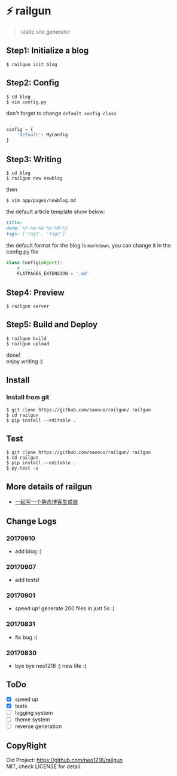 # ⚡️ railgun

> static site generator

## Step1: Initialize a blog

```shell
$ railgun init blog
```

## Step2: Config

```shell
$ cd blog
$ vim config.py
```

don't forget to change ``default config class``
```python

config = {
    'default': MyConfig
}
```

## Step3: Writing

```shell
$ cd blog
$ railgun new newblog
```

then

```shell
$ vim app/pages/newblog.md
```

the default article template show below:

```markdown
title:
date: %Y-%m-%d %H:%M:%S
tags: ['tag1', 'tag2']
```

the default format for the blog is ``markdown``, you can change it in the config.py file

```python
class Config(object):
    # ......
    FLATPAGES_EXTENSION = '.md'
```

## Step4: Preview
```shell
$ railgun server
```

## Step5: Build and Deploy

```shell
$ railgun build
$ railgun upload
```

done! <br/>
enjoy writing :)

## Install

### Install from git

```shell
$ git clone https://github.com/oaoouo/railgun/ railgun
$ cd railgun
$ pip install --editable .
```

## Test

```shell
$ git clone https://github.com/oaoouo/railgun/ railgun
$ cd railgun
$ pip install --editable .
$ py.test -s
```

## More details of railgun

+ [一起写一个静态博客生成器](https://oaoouo.github.io/static-generator/)

## Change Logs

### 20170910

+ add blog :)

### 20170907

+ add tests!

### 20170901

+ speed up! generate 200 files in just 5s :)

### 20170831

+ fix bug :(

### 20170830

+ bye bye neo1218 :) new life :(

## ToDo

+ [x] speed up
+ [x] tests
+ [ ] logging system
+ [ ] theme system
+ [ ] reverse generation

## CopyRight

Old Project: https://github.com/neo1218/railgun
<br/>
MIT, check LICENSE for detail.
